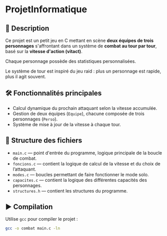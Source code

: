 # ProjetInformatique
## 📌 Description

Ce projet est un petit jeu en C mettant en scène **deux équipes de trois personnages** s'affrontant dans un système de **combat au tour par tour**, basé sur la **vitesse d'action (vitact)**.

Chaque personnage possède des statistiques personnalisées.

Le système de tour est inspiré du jeu raid  : plus un personnage est rapide, plus il agit souvent.

## 🛠️ Fonctionnalités principales

- Calcul dynamique du prochain attaquant selon la vitesse accumulée.
- Gestion de deux équipes (`Equipe`), chacune composée de trois personnages (`Perso`).
- Système de mise à jour de la vitesse à chaque tour.

## 📁 Structure des fichiers

- `main.c` — point d'entrée du programme, logique principale de la boucle de combat.
- `foncions.c` — contient la logique de calcul de la vitesse et du choix de l’attaquant.
- `modes.c` — boucles permettant de faire fonctionner le mode solo.
- `capacites.c` — contient la logique des différentes capacités des personnages.
- `structures.h` — contient les structures du programme.

## ▶️ Compilation

Utilise `gcc` pour compiler le projet :

```bash
gcc -o combat main.c -ln
